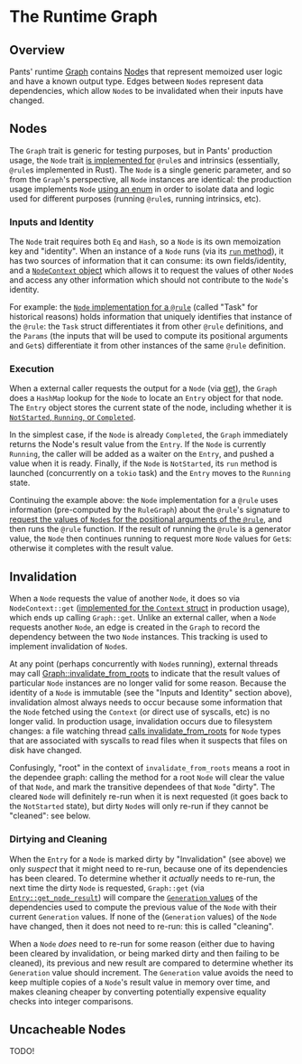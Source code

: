 # The Runtime Graph

## Overview

Pants' runtime [Graph](https://github.com/pantsbuild/pants/blob/01372719f7e6f2a3aa0b9f3ce6909991388071ca/src/rust/engine/graph/src/lib.rs#L547-L572) contains [Node](https://github.com/pantsbuild/pants/blob/01372719f7e6f2a3aa0b9f3ce6909991388071ca/src/rust/engine/graph/src/node.rs#L18-L36)s that represent memoized user logic and have a known output type. Edges between `Node`s represent data dependencies, which allow `Node`s to be invalidated when their inputs have changed.

## Nodes

The `Graph` trait is generic for testing purposes, but in Pants' production usage, the `Node` trait [is implemented for](https://github.com/pantsbuild/pants/blob/01372719f7e6f2a3aa0b9f3ce6909991388071ca/src/rust/engine/src/nodes.rs#L1132-L1139) `@rule`s and intrinsics (essentially, `@rule`s implemented in Rust). The `Node` is a single generic parameter, and so from the `Graph`'s perspective, all `Node` instances are identical: the production usage implements `Node` [using an enum](https://github.com/pantsbuild/pants/blob/01372719f7e6f2a3aa0b9f3ce6909991388071ca/src/rust/engine/src/nodes.rs#L1030-L1044) in order to isolate data and logic used for different purposes (running `@rule`s, running intrinsics, etc).

### Inputs and Identity

The `Node` trait requires both `Eq` and `Hash`, so a `Node` is its own memoization key and "identity". When an instance of a `Node` runs (via its [`run` method](https://github.com/pantsbuild/pants/blob/01372719f7e6f2a3aa0b9f3ce6909991388071ca/src/rust/engine/graph/src/node.rs#L30)), it has two sources of information that it can consume: its own fields/identity, and a [`NodeContext` object](https://github.com/pantsbuild/pants/blob/01372719f7e6f2a3aa0b9f3ce6909991388071ca/src/rust/engine/graph/src/node.rs#L66-L117) which allows it to request the values of other `Node`s and access any other information which should not contribute to the `Node`'s identity.

For example: the [`Node` implementation for a `@rule`](https://github.com/pantsbuild/pants/blob/01372719f7e6f2a3aa0b9f3ce6909991388071ca/src/rust/engine/src/nodes.rs#L936-L996) (called "Task" for historical reasons) holds information that uniquely identifies that instance of the `@rule`: the `Task` struct differentiates it from other `@rule` definitions, and the `Params` (the inputs that will be used to compute its positional arguments and `Get`s) differentiate it from other instances of the same `@rule` definition.

### Execution

When a external caller requests the output for a `Node` (via [get](https://github.com/pantsbuild/pants/blob/01372719f7e6f2a3aa0b9f3ce6909991388071ca/src/rust/engine/graph/src/lib.rs#L689-L704)), the `Graph` does a `HashMap` lookup for the `Node` to locate an `Entry` object for that node. The `Entry` object stores the current state of the node, including whether it is [`NotStarted`, `Running`, or `Completed`](https://github.com/pantsbuild/pants/blob/01372719f7e6f2a3aa0b9f3ce6909991388071ca/src/rust/engine/graph/src/entry.rs#L153-L191).

In the simplest case, if the `Node` is already `Completed`, the `Graph` immediately returns the Node's result value from the `Entry`. If the `Node` is currently `Running`, the caller will be added as a waiter on the `Entry`, and pushed a value when it is ready. Finally, if the `Node` is `NotStarted`, its `run` method is launched (concurrently on a `tokio` task) and the `Entry` moves to the `Running` state.

Continuing the example above: the `Node` implementation for a `@rule` uses information (pre-computed by the `RuleGraph`) about the `@rule`'s signature to [request the values of `Node`s for the positional arguments of the `@rule`](https://github.com/pantsbuild/pants/blob/01372719f7e6f2a3aa0b9f3ce6909991388071ca/src/rust/engine/src/nodes.rs#L941-L966), and then runs the `@rule` function. If the result of running the `@rule` is a generator value, the `Node` then continues running to request more `Node` values for `Get`s: otherwise it completes with the result value.

## Invalidation

When a `Node` requests the value of another `Node`, it does so via `NodeContext::get` ([implemented for the `Context` struct](https://github.com/pantsbuild/pants/blob/01372719f7e6f2a3aa0b9f3ce6909991388071ca/src/rust/engine/src/context.rs#L418-L456) in production usage), which ends up calling `Graph::get`. Unlike an external caller, when a `Node` requests another `Node`, an edge is created in the `Graph` to record the dependency between the two `Node` instances. This tracking is used to implement invalidation of `Node`s.

At any point (perhaps concurrently with `Node`s running), external threads may call [Graph::invalidate_from_roots](https://github.com/pantsbuild/pants/blob/01372719f7e6f2a3aa0b9f3ce6909991388071ca/src/rust/engine/graph/src/lib.rs#L401-L407) to indicate that the result values of particular `Node` instances are no longer valid for some reason. Because the identity of a `Node` is immutable (see the "Inputs and Identity" section above), invalidation almost always needs to occur because some information that the `Node` fetched using the `Context` (or direct use of syscalls, etc) is no longer valid. In production usage, invalidation occurs due to filesystem changes: a file watching thread [calls invalidate_from_roots](https://github.com/pantsbuild/pants/blob/01372719f7e6f2a3aa0b9f3ce6909991388071ca/src/rust/engine/src/context.rs#L351-L362) for `Node` types that are associated with syscalls to read files when it suspects that files on disk have changed.

Confusingly, "root" in the context of `invalidate_from_roots` means a root in the dependee graph: calling the method for a root `Node` will clear the value of that `Node`, and mark the transitive dependees of that `Node` "dirty". The cleared `Node` will definitely re-run when it is next requested (it goes back to the `NotStarted` state), but dirty `Node`s will only re-run if they cannot be "cleaned": see below.

### Dirtying and Cleaning

When the `Entry` for a `Node` is marked dirty by "Invalidation" (see above) we only _suspect_ that it might need to re-run, because one of its dependencies has been cleared. To determine whether it _actually_ needs to re-run, the next time the dirty `Node` is requested, `Graph::get` (via [`Entry::get_node_result`](https://github.com/pantsbuild/pants/blob/01372719f7e6f2a3aa0b9f3ce6909991388071ca/src/rust/engine/graph/src/entry.rs#L361-L374)) will compare the [`Generation` values](https://github.com/pantsbuild/pants/blob/01372719f7e6f2a3aa0b9f3ce6909991388071ca/src/rust/engine/graph/src/entry.rs#L37-L57) of the dependencies used to compute the previous value of the `Node` with their current `Generation` values. If none of the (`Generation` values) of the `Node` have changed, then it does not need to re-run: this is called "cleaning".

When a `Node` _does_ need to re-run for some reason (either due to having been cleared by invalidation, or being marked dirty and then failing to be cleaned), its previous and new result are compared to determine whether its `Generation` value should increment. The `Generation` value avoids the need to keep multiple copies of a `Node`'s result value in memory over time, and makes cleaning cheaper by converting potentially expensive equality checks into integer comparisons.

## Uncacheable Nodes

TODO!